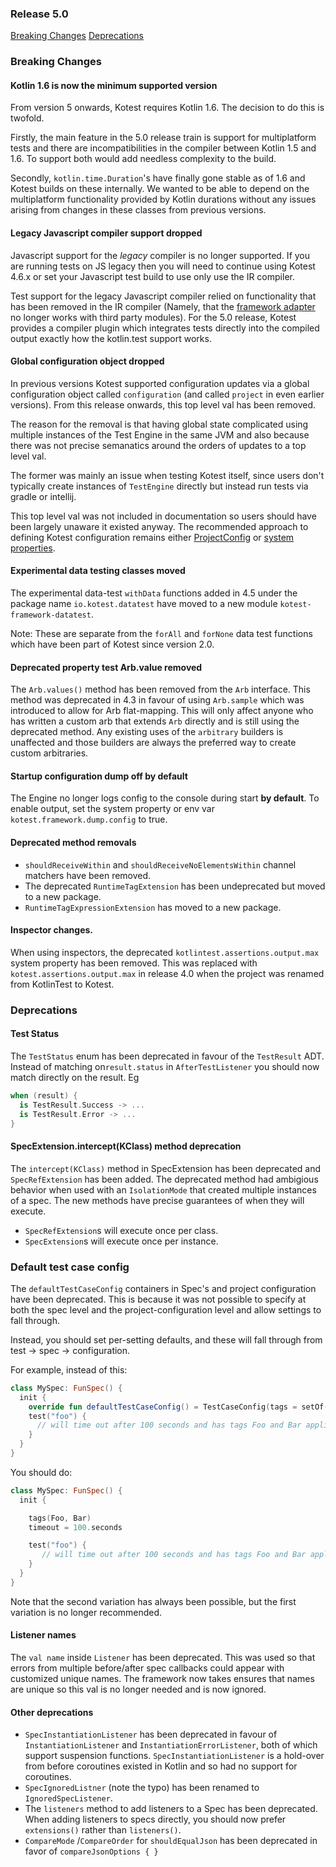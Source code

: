 ### Release 5.0

[Breaking Changes](#breaking-changes)
[Deprecations](#deprecations)

### Breaking Changes

#### Kotlin 1.6 is now the minimum supported version

From version 5 onwards, Kotest requires Kotlin 1.6. The decision to do this is twofold.

Firstly, the main feature in the 5.0
release train is support for multiplatform tests and there are incompatibilities in the compiler between Kotlin 1.5 and 1.6. To support both
would add needless complexity to the build.

Secondly, `kotlin.time.Duration`'s have finally gone stable as of 1.6 and Kotest
builds on these internally. We wanted to be able to depend on the multiplatform functionality provided by Kotlin durations without
any issues arising from changes in these classes from previous versions.

#### Legacy Javascript compiler support dropped

Javascript support for the _legacy_ compiler is no longer supported. If you are running tests on JS legacy then you will need to continue using Kotest 4.6.x or set your Javascript test build to use only use the IR compiler.

Test support for the legacy Javascript compiler relied on functionality that has been removed in the IR compiler (Namely, that the
[framework adapter](https://kotlinlang.org/api/latest/kotlin.test/kotlin.test/-framework-adapter/) no longer works with third
party modules). For the 5.0 release, Kotest provides a compiler plugin which integrates tests directly into the compiled output exactly
how the kotlin.test support works.

#### Global configuration object dropped

In previous versions Kotest supported configuration updates via a global configuration object called `configuration` (and called `project` in even earlier versions).
From this release onwards, this top level val has been removed.

The reason for the removal is that having global state complicated using multiple instances of the Test Engine in the same JVM and
also because there was not precise semanatics around the orders of updates to a top level val.

The former was mainly an issue when testing Kotest itself, since users don't typically create instances of `TestEngine`
directly but instead run tests via gradle or intellij.

This top level val was not included in documentation so users should have been largely unaware it existed anyway. The
recommended approach to defining Kotest configuration remains
either [ProjectConfig](https://kotest.io/docs/framework/project-config.html)
or [system properties](https://kotest.io/docs/framework/framework-config-props.html).

#### Experimental data testing classes moved

The experimental data-test `withData` functions added in 4.5 under the package name `io.kotest.datatest` have moved to a new module `kotest-framework-datatest`.

Note: These are separate from the `forAll` and `forNone` data test functions which have been part of Kotest since version 2.0.

#### Deprecated property test Arb.value removed

The `Arb.values()` method has been removed from the `Arb` interface. This method was deprecated in 4.3 in favour of using `Arb.sample` which was introduced to allow for Arb flat-mapping. This will only affect anyone who has written a custom arb that extends `Arb` directly and is still using the deprecated method. Any existing uses of the `arbitrary` builders is unaffected and those builders are always the preferred way to create custom arbitraries.

#### Startup configuration dump off by default

The Engine no longer logs config to the console during start **by default**. To enable output, set the system property or env var `kotest.framework.dump.config` to true.

#### Deprecated method removals

* `shouldReceiveWithin` and `shouldReceiveNoElementsWithin` channel matchers have been removed.
* The deprecated `RuntimeTagExtension` has been undeprecated but moved to a new package.
* `RuntimeTagExpressionExtension` has moved to a new package.

#### Inspector changes.

When using inspectors, the deprecated `kotlintest.assertions.output.max` system property has been removed.
This was replaced with `kotest.assertions.output.max` in release 4.0 when the project was renamed
from KotlinTest to Kotest.

### Deprecations

#### Test Status

The `TestStatus` enum has been deprecated in favour of the `TestResult` ADT. Instead of matching on`result.status` in `AfterTestListener` you should now match directly on the result. Eg

```kotlin
when (result) {
  is TestResult.Success -> ...
  is TestResult.Error -> ...
}
```

#### SpecExtension.intercept(KClass) method deprecation

The `intercept(KClass)` method in SpecExtension has been deprecated and `SpecRefExtension` has been added. The deprecated method had ambigious behavior when used with an `IsolationMode` that created multiple instances of a spec. The new methods have precise guarantees of when they will execute.

* `SpecRefExtension`s will execute once per class.
* `SpecExtension`s will execute once per instance.

### Default test case config

The `defaultTestCaseConfig` containers in Spec's and project configuration have been deprecated. This is because it was not possible to specify at both the spec level and the project-configuration level and allow settings to fall through.

Instead, you should set per-setting defaults, and these will fall through from test -> spec -> configuration.

For example, instead of this:

```kotlin
class MySpec: FunSpec() {
  init {
    override fun defaultTestCaseConfig() = TestCaseConfig(tags = setOf(Foo, Bar), timeout = 100.seconds)
    test("foo") {
      // will time out after 100 seconds and has tags Foo and Bar applied
    }
  }
}
```

You should do:

```kotlin
class MySpec: FunSpec() {
  init {

    tags(Foo, Bar)
    timeout = 100.seconds

    test("foo") {
       // will time out after 100 seconds and has tags Foo and Bar applied
    }
  }
}
```

Note that the second variation has always been possible, but the first variation is no longer recommended.


#### Listener names

The `val name` inside `Listener` has been deprecated. This was used so that errors from multiple before/after spec callbacks could appear with customized unique names. The framework now takes ensures that names are unique so this val is no longer needed and is now ignored.

#### Other deprecations

* `SpecInstantiationListener` has been deprecated in favour of `InstantiationListener` and `InstantiationErrorListener`,
  both of which support suspension functions. `SpecInstantiationListener` is a hold-over from before coroutines existed
  in Kotlin and so had no support for coroutines.
* `SpecIgnoredListner` (note the typo) has been renamed to `IgnoredSpecListener`.
* The `listeners` method to add listeners to a Spec has been deprecated. When adding listeners to specs directly, you
  should now prefer `extensions()` rather than `listeners()`.
* `CompareMode` /`CompareOrder` for `shouldEqualJson` has been deprecated in favor of `compareJsonOptions { }`
